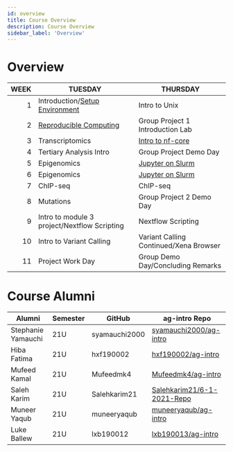 ```yaml
---
id: overview
title: Course Overview
description: Course Overview
sidebar_label: 'Overview'
---
```


# Overview

| WEEK | TUESDAY                                                          | THURSDAY                                  |
| ---: | ---------------------------------------------------------------- | ----------------------------------------- |
|    1 | Introduction/[Setup Environment](./week_01/environment_setup.md) | Intro to Unix                             |
|    2 | [Reproducible Computing](./week_02/intro.md)                     | Group Project 1 Introduction Lab          |
|    3 | Transcriptomics                                                  | [Intro to nf-core](week_04/nf-core)       |
|    4 | Tertiary Analysis Intro                                          | Group Project Demo Day                    |
|    5 | Epigenomics                                                      | [Jupyter on Slurm](week_05/jupyter_slurm) |
|    6 | Epigenomics                                                      | [Jupyter on Slurm](week_05/jupyter_slurm) |
|    7 | ChIP-seq                                                         | ChIP-seq                                  |
|    8 | Mutations                                                        | Group Project 2 Demo Day                  |
|    9 | Intro to module 3 project/Nextflow Scripting                     | Nextflow Scripting                        |
|   10 | Intro to Variant Calling                                         | Variant Calling Continued/Xena Browser    |
|   11 | Project Work Day                                                 | Group Demo Day/Concluding Remarks         |

# Course Alumni

| Alumni             | Semester | GitHub        | ag-intro Repo                                                               |
| ------------------ | -------- | ------------- | --------------------------------------------------------------------------- |
| Stephanie Yamauchi | 21U      | syamauchi2000 | [syamauchi2000/ag-intro](https://github.com/syamauchi2000/ag-intro)         |
| Hiba Fatima        | 21U      | hxf190002     | [hxf190002/ag-intro](https://github.com/hxf190002/ag-intro)                 |
| Mufeed Kamal       | 21U      | Mufeedmk4     | [Mufeedmk4/ag-intro](https://github.com/Mufeedmk4/ag-intro)                 |
| Saleh Karim        | 21U      | Salehkarim21  | [Salehkarim21/6-1-2021-Repo](https://github.com/Salehkarim21/6-1-2021-Repo) |
| Muneer Yaqub       | 21U      | muneeryaqub   | [muneeryaqub/ag-intro](https://github.com/muneeryaqub/ag-intro)             |
| Luke Ballew        | 21U      | lxb190012     | [lxb190013/ag-intro](https://github.com/lxb190013/ag-intro)                 |
